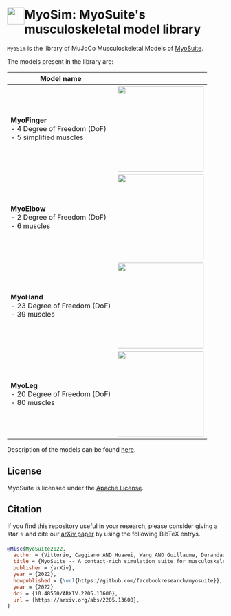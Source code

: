 # <img  style="float: left;" src="https://user-images.githubusercontent.com/23240128/233209820-821715e0-07e6-4dbc-8133-d915a7ea06b7.png" width=40> MyoSim: MyoSuite's musculoskeletal model library 

 `MyoSim` is the library of MuJoCo Musculoskeletal Models of [MyoSuite](https://github.com/facebookresearch/myoSuite).


The models present in the library are:



| Model name  | |
|-----------|--------------------|
| **MyoFinger** <br> - 4 Degree of Freedom (DoF) <br> - 5 simplified muscles |<img src="https://user-images.githubusercontent.com/23240128/232323930-d1721f87-731b-432d-bafd-8c818ab4bbfe.png" width="200">|
| **MyoElbow**  <br> - 2 Degree of Freedom (DoF) <br> - 6 muscles | <img src="https://user-images.githubusercontent.com/23240128/232323890-6a601a82-1d3c-4e12-901c-0fd9cf232691.png" width="200">|
| **MyoHand**  <br>  - 23 Degree of Freedom (DoF) <br> - 39 muscles | <img src="https://user-images.githubusercontent.com/23240128/232323950-39552200-614b-4c73-aab5-8a78daa0f5f3.png" width="200">|
| **MyoLeg**  <br>  - 20 Degree of Freedom (DoF) <br> - 80 muscles | <img src="https://user-images.githubusercontent.com/12837145/236839645-e34eab3f-0358-4ca8-8ae0-68a5c08585e4.png" width="200">|


Description of the models can be found [here](https://myosuite.readthedocs.io/en/latest/suite.html#models).


## License

MyoSuite is licensed under the [Apache License](LICENSE).

## Citation

If you find this repository useful in your research, please consider giving a star ⭐ and cite our [arXiv paper](https://arxiv.org/abs/2205.13600)  by using the following BibTeX entrys.

```BibTeX
@Misc{MyoSuite2022,
  author = {Vittorio, Caggiano AND Huawei, Wang AND Guillaume, Durandau AND Massimo, Sartori AND Vikash, Kumar},
  title = {MyoSuite -- A contact-rich simulation suite for musculoskeletal motor control},
  publisher = {arXiv},
  year = {2022},
  howpublished = {\url{https://github.com/facebookresearch/myosuite}},
  year = {2022}
  doi = {10.48550/ARXIV.2205.13600},
  url = {https://arxiv.org/abs/2205.13600},
}
```
